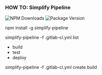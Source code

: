 ### HOW TO: Simplify Pipeline

![NPM Downloads](https://img.shields.io/npm/dw/simplify-pipeline)
![Package Version](https://img.shields.io/github/package-json/v/simplify-framework/pipeline?color=green)

npm install -g simplify-pipeline

simplify-pipeline -f .gitlab-ci.yml list

- build
- test
- deploy

simplify-pipeline -f .gitlab-ci.yml create build

